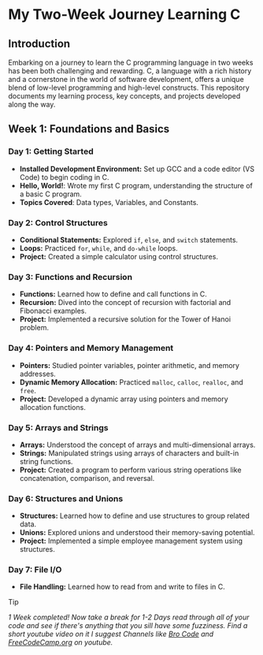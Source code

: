 # My Two-Week Journey Learning C

## Introduction

Embarking on a journey to learn the C programming language in two weeks has been both challenging and rewarding. C, a language with a rich history and a cornerstone in the world of software development, offers a unique blend of low-level programming and high-level constructs. This repository documents my learning process, key concepts, and projects developed along the way.

## Week 1: Foundations and Basics

### Day 1: Getting Started
- **Installed Development Environment:** Set up GCC and a code editor (VS Code) to begin coding in C.
- **Hello, World!**: Wrote my first C program, understanding the structure of a basic C program.
- **Topics Covered**: Data types, Variables, and Constants.

### Day 2: Control Structures
- **Conditional Statements:** Explored `if`, `else`, and `switch` statements.
- **Loops:** Practiced `for`, `while`, and `do-while` loops.
- **Project:** Created a simple calculator using control structures.

### Day 3: Functions and Recursion
- **Functions:** Learned how to define and call functions in C.
- **Recursion:** Dived into the concept of recursion with factorial and Fibonacci examples.
- **Project:** Implemented a recursive solution for the Tower of Hanoi problem.

### Day 4: Pointers and Memory Management
- **Pointers:** Studied pointer variables, pointer arithmetic, and memory addresses.
- **Dynamic Memory Allocation:** Practiced `malloc`, `calloc`, `realloc`, and `free`.
- **Project:** Developed a dynamic array using pointers and memory allocation functions.

### Day 5: Arrays and Strings
- **Arrays:** Understood the concept of arrays and multi-dimensional arrays.
- **Strings:** Manipulated strings using arrays of characters and built-in string functions.
- **Project:** Created a program to perform various string operations like concatenation, comparison, and reversal.

### Day 6: Structures and Unions
- **Structures:** Learned how to define and use structures to group related data.
- **Unions:** Explored unions and understood their memory-saving potential.
- **Project:** Implemented a simple employee management system using structures.

### Day 7: File I/O
- **File Handling:** Learned how to read from and write to files in C.
<!--- **Project:** Developed a program to manage a simple inventory system with data stored in a file.-->

> [!TIP]
>_1 Week completed! Now take a break for 1-2 Days read through all of your code and see if there's anything that you sill have some fuzziness.
Find a short youtube video on it I suggest Channels like <a href="https://www.youtube.com/@BroCodez">Bro Code</a> and <a href="https://www.youtube.com/@freecodecamp">FreeCodeCamp.org</a> on youtube._

<!--## Week 2: Intermediate Concepts and Projects

### Day 8: Advanced Pointers and Memory
- **Function Pointers:** Explored the use of pointers to functions.
- **Pointers to Structures:** Practiced accessing structure members using pointers.
- **Project:** Implemented a menu-driven program using function pointers.

### Day 9: Linked Lists
- **Singly Linked List:** Created a singly linked list with basic operations like insertion, deletion, and traversal.
- **Doubly Linked List:** Expanded to a doubly linked list, adding reverse traversal.
- **Project:** Built a student record management system using linked lists.

### Day 10: Sorting and Searching Algorithms
- **Sorting Algorithms:** Implemented Bubble Sort, Selection Sort, and Quick Sort.
- **Searching Algorithms:** Practiced Linear Search and Binary Search.
- **Project:** Created a program to manage a sorted list of products, with search functionality.

### Day 11: Stacks and Queues
- **Stacks:** Implemented stack operations using arrays and linked lists.
- **Queues:** Created a queue with basic enqueue and dequeue operations.
- **Project:** Developed an expression evaluator using stacks.

### Day 12: Dynamic Data Structures
- **Trees:** Introduced to binary trees and basic tree operations.
- **Heaps and Hash Tables:** Explored heaps and basic hashing techniques.
- **Project:** Built a priority queue using a heap.

### Day 13: Error Handling and Debugging
- **Error Handling:** Learned about error codes, `errno`, and handling runtime errors.
- **Debugging:** Practiced debugging techniques using `gdb`.
- **Project:** Improved previous projects with robust error handling and debugging features.

### Day 14: Final Project and Reflection
- **Final Project:** Combined knowledge from the past two weeks to create a comprehensive C project (e.g., a mini banking system, or a command-line game).
- **Reflection:** Documented the challenges faced, the progress made, and the key takeaways from this intense learning experience.

## Conclusion

In these two weeks, I've gained a solid understanding of the C programming language, from the basics to more advanced topics. This repository serves as a testament to my learning journey, and I hope it inspires others who are starting their path in C programming. 

Feel free to explore the code, contribute, or provide feedback. The journey of learning never truly ends, and I'm excited to see where C programming takes me next!>
